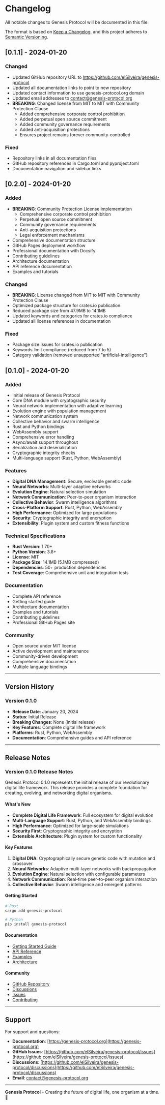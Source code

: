 # Changelog

All notable changes to Genesis Protocol will be documented in this file.

The format is based on [Keep a Changelog](https://keepachangelog.com/en/1.0.0/),
and this project adheres to [Semantic Versioning](https://semver.org/spec/v2.0.0.html).

## [0.1.1] - 2024-01-20

### Changed
- Updated GitHub repository URL to https://github.com/elSilveira/genesis-protocol
- Updated all documentation links to point to new repository
- Updated contact information to use genesis-protocol.org domain
- Updated email addresses to contact@genesis-protocol.org
- **BREAKING**: Changed license from MIT to MIT with Community Protection Clause
  - Added comprehensive corporate control prohibition
  - Added perpetual open source commitment
  - Added community governance requirements
  - Added anti-acquisition protections
  - Ensures project remains forever community-controlled

### Fixed
- Repository links in all documentation files
- GitHub repository references in Cargo.toml and pyproject.toml
- Documentation navigation and sidebar links

## [0.2.0] - 2024-01-20

### Added
- **BREAKING**: Community Protection License implementation
  - Comprehensive corporate control prohibition
  - Perpetual open source commitment
  - Community governance requirements
  - Anti-acquisition protections
  - Legal enforcement mechanisms
- Comprehensive documentation structure
- GitHub Pages deployment workflow
- Professional documentation with Docsify
- Contributing guidelines
- Architecture documentation
- API reference documentation
- Examples and tutorials

### Changed
- **BREAKING**: License changed from MIT to MIT with Community Protection Clause
- Optimized package structure for crates.io publication
- Reduced package size from 47.9MB to 14.1MB
- Updated keywords and categories for crates.io compliance
- Updated all license references in documentation

### Fixed
- Package size issues for crates.io publication
- Keywords limit compliance (reduced from 7 to 5)
- Category validation (removed unsupported "artificial-intelligence")

## [0.1.0] - 2024-01-20

### Added
- Initial release of Genesis Protocol
- Core DNA module with cryptographic security
- Neural network implementation with adaptive learning
- Evolution engine with population management
- Network communication system
- Collective behavior and swarm intelligence
- Rust and Python bindings
- WebAssembly support
- Comprehensive error handling
- Async/await support throughout
- Serialization and deserialization
- Cryptographic integrity checks
- Multi-language support (Rust, Python, WebAssembly)

### Features
- **Digital DNA Management**: Secure, evolvable genetic code
- **Neural Networks**: Multi-layer adaptive networks
- **Evolution Engine**: Natural selection simulation
- **Network Communication**: Peer-to-peer organism interaction
- **Collective Behavior**: Swarm intelligence algorithms
- **Cross-Platform Support**: Rust, Python, WebAssembly
- **High Performance**: Optimized for large populations
- **Security**: Cryptographic integrity and encryption
- **Extensibility**: Plugin system and custom fitness functions

### Technical Specifications
- **Rust Version**: 1.70+
- **Python Version**: 3.8+
- **License**: MIT
- **Package Size**: 14.1MB (5.1MB compressed)
- **Dependencies**: 50+ production dependencies
- **Test Coverage**: Comprehensive unit and integration tests

### Documentation
- Complete API reference
- Getting started guide
- Architecture documentation
- Examples and tutorials
- Contributing guidelines
- Professional GitHub Pages site

### Community
- Open source under MIT license
- Active development and maintenance
- Community-driven development
- Comprehensive documentation
- Multiple language bindings

---

## Version History

### Version 0.1.0
- **Release Date**: January 20, 2024
- **Status**: Initial Release
- **Breaking Changes**: None (initial release)
- **Key Features**: Complete digital life framework
- **Platforms**: Rust, Python, WebAssembly
- **Documentation**: Comprehensive guides and API reference

---

## Release Notes

### Version 0.1.0 Release Notes

Genesis Protocol 0.1.0 represents the initial release of our revolutionary digital life framework. This release provides a complete foundation for creating, evolving, and networking digital organisms.

#### What's New
- **Complete Digital Life Framework**: Full ecosystem for digital evolution
- **Multi-Language Support**: Rust, Python, and WebAssembly bindings
- **High Performance**: Optimized for large-scale simulations
- **Security First**: Cryptographic integrity and encryption
- **Extensible Architecture**: Plugin system for custom functionality

#### Key Features
1. **Digital DNA**: Cryptographically secure genetic code with mutation and crossover
2. **Neural Networks**: Adaptive multi-layer networks with backpropagation
3. **Evolution Engine**: Natural selection with configurable parameters
4. **Network Communication**: Real-time peer-to-peer organism interaction
5. **Collective Behavior**: Swarm intelligence and emergent patterns

#### Getting Started
```bash
# Rust
cargo add genesis-protocol

# Python
pip install genesis-protocol
```

#### Documentation
- [Getting Started Guide](https://genesis-protocol.org/getting-started)
- [API Reference](https://genesis-protocol.org/api-reference)
- [Examples](https://genesis-protocol.org/examples)
- [Architecture](https://genesis-protocol.org/architecture)

#### Community
- [GitHub Repository](https://github.com/genesis-protocol/core)
- [Discussions](https://github.com/genesis-protocol/core/discussions)
- [Issues](https://github.com/genesis-protocol/core/issues)
- [Contributing](https://genesis-protocol.org/contributing)

---

## Support

For support and questions:
- **Documentation**: [https://genesis-protocol.org](https://genesis-protocol.org)
- **GitHub Issues**: [https://github.com/elSilveira/genesis-protocol/issues](https://github.com/elSilveira/genesis-protocol/issues)
- **Discussions**: [https://github.com/elSilveira/genesis-protocol/discussions](https://github.com/elSilveira/genesis-protocol/discussions)
- **Email**: [contact@genesis-protocol.org](mailto:contact@genesis-protocol.org)

---

**Genesis Protocol** - Creating the future of digital life, one organism at a time. 🧬 